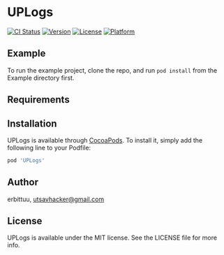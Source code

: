 # UPLogs

[![CI Status](https://img.shields.io/travis/erbittuu/UPLogs.svg?style=flat)](https://travis-ci.org/erbittuu/UPLogs)
[![Version](https://img.shields.io/cocoapods/v/UPLogs.svg?style=flat)](https://cocoapods.org/pods/UPLogs)
[![License](https://img.shields.io/cocoapods/l/UPLogs.svg?style=flat)](https://cocoapods.org/pods/UPLogs)
[![Platform](https://img.shields.io/cocoapods/p/UPLogs.svg?style=flat)](https://cocoapods.org/pods/UPLogs)

## Example

To run the example project, clone the repo, and run `pod install` from the Example directory first.

## Requirements

## Installation

UPLogs is available through [CocoaPods](https://cocoapods.org). To install
it, simply add the following line to your Podfile:

```ruby
pod 'UPLogs'
```

## Author

erbittuu, utsavhacker@gmail.com

## License

UPLogs is available under the MIT license. See the LICENSE file for more info.
